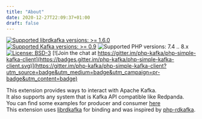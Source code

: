 ```yaml
---
title: "About"
date: 2020-12-27T22:09:37+01:00
draft: false
---
```


[![Supported librdkafka versions: >= 1.6.0](https://img.shields.io/badge/librdkafka-%3E%3D%201.6.0-blue.svg)](https://github.com/edenhill/librdkafka/releases)
[![Supported Kafka versions: >= 0.9](https://img.shields.io/badge/kafka-%3E%3D%200.9-blue.svg)](https://github.com/edenhill/librdkafka/blob/master/INTRODUCTION.md#broker-version-compatibility)
![Supported PHP versions: 7.4 .. 8.x](https://img.shields.io/badge/php-7.4%20..%208.x-blue.svg)
[![License: BSD-3](https://img.shields.io/badge/License-BSD--3-green.svg)](https://github.com/php-kafka/php-simple-kafka-client/blob/main/LICENSE)
[![Join the chat at https://gitter.im/php-kafka/php-simple-kafka-client](https://badges.gitter.im/php-kafka/php-simple-kafka-client.svg)](https://gitter.im/php-kafka/php-simple-kafka-client?utm_source=badge&utm_medium=badge&utm_campaign=pr-badge&utm_content=badge)

This extension provides ways to interact with Apache Kafka.  
It also supports any system that is Kafka API compatible like Redpanda.  
You can find some examples for producer and consumer [here](https://github.com/php-kafka/php-kafka-examples/tree/main/src/ext-php-simple-kafka-client)  
This extension uses [librdkafka](https://github.com/edenhill/librdkafka) for binding and was inspired by [php-rdkafka](https://github.com/arnaud-lb/php-rdkafka).  

